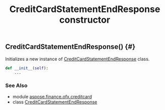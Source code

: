 ﻿---
title: CreditCardStatementEndResponse constructor
second_title: Aspose.Finance for Python via .NET API References
description: 
type: docs
weight: 10
url: /python-net/aspose.finance.ofx.creditcard/creditcardstatementendresponse/__init__/
is_root: false
---

## CreditCardStatementEndResponse() {#}

Initializes a new instance of [CreditCardStatementEndResponse](/finance/python-net/aspose.finance.ofx.creditcard/creditcardstatementendresponse) class.



```python
def __init__(self):
    ...
```





### See Also
* module [aspose.finance.ofx.creditcard](../../)
* class [CreditCardStatementEndResponse](/finance/python-net/aspose.finance.ofx.creditcard/creditcardstatementendresponse)
